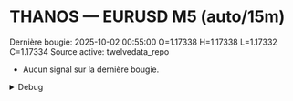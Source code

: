 # THANOS — EURUSD M5 (auto/15m)
Dernière bougie: 2025-10-02 00:55:00  O=1.17338  H=1.17338  L=1.17332  C=1.17334
Source active: twelvedata_repo

- Aucun signal sur la dernière bougie.

<details><summary>Debug</summary>

- TD_API_KEY manquant.

</details>